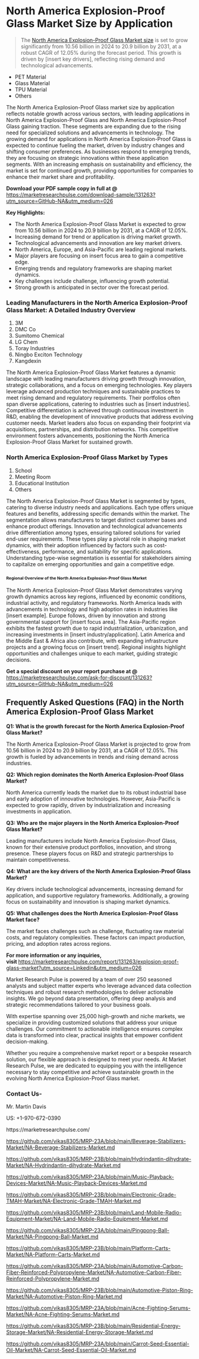 <h1>North America Explosion-Proof Glass Market&nbsp;Size by Application</h1><blockquote><p>The <a href="https://marketresearchpulse.com/download-sample/131263?utm_source=GitHub-NA&amp;utm_medium=026">North America Explosion-Proof Glass Market size</a> is set to grow significantly from 10.56 billion in 2024 to 20.9 billion by 2031, at a robust CAGR of 12.05% during the forecast period. This growth is driven by [insert key drivers], reflecting rising demand and technological advancements.</p></blockquote><ul><li>PET Material<li> Glass Material<li> TPU Material<li> Others</li></ul><p>The North America Explosion-Proof Glass market size by application reflects notable growth across various sectors, with leading applications in North America Explosion-Proof Glass and North America Explosion-Proof Glass gaining traction. These segments are expanding due to the rising need for specialized solutions and advancements in technology. The growing demand for applications in North America Explosion-Proof Glass is expected to continue fueling the market, driven by industry changes and shifting consumer preferences. As businesses respond to emerging trends, they are focusing on strategic innovations within these application segments. With an increasing emphasis on sustainability and efficiency, the market is set for continued growth, providing opportunities for companies to enhance their market share and profitability.</p><p><strong>Download your PDF sample copy in full at @ </strong><a href="https://marketresearchpulse.com/download-sample/131263?utm_source=GitHub-NA&amp;utm_medium=026">https://marketresearchpulse.com/download-sample/131263?utm_source=GitHub-NA&amp;utm_medium=026</a></p><p><strong>Key Highlights: </strong></p><ul><li>The North America Explosion-Proof Glass Market is expected to grow from 10.56 billion in 2024 to 20.9 billion by 2031, at a CAGR of 12.05%.</li><li>Increasing demand for trend or application is driving market growth.</li><li>Technological advancements and innovation are key market drivers.</li><li>North America, Europe, and Asia-Pacific are leading regional markets.</li><li>Major players are focusing on insert focus area to gain a competitive edge.</li><li>Emerging trends and regulatory frameworks are shaping market dynamics.</li><li>Key challenges include challenge, influencing growth potential.</li><li>Strong growth is anticipated in sector over the forecast period.</li></ul><h3>Leading Manufacturers in the North America Explosion-Proof Glass Market: A Detailed Industry Overview</h3><ol><li>3M</li><li>DMC Co</li><li>Sumitomo Chemical</li><li>LG Chem</li><li>Toray Industries</li><li>Ningbo Exciton Technology</li><li>Kangdexin</li></ol><div class="flex max-w-full flex-col flex-grow"><div class="min-h-8 text-message flex w-full flex-col items-end gap-2 whitespace-normal break-words [.text-message+&amp;]:mt-5" dir="auto" data-message-author-role="assistant" data-message-id="fd8432e4-4910-450d-b182-61b7bfb0a01f" data-message-model-slug="gpt-4o"><div class="flex w-full flex-col gap-1 empty:hidden first:pt-[3px]"><div class="markdown prose w-full break-words dark:prose-invert light"><p>The North America Explosion-Proof Glass Market features a dynamic landscape with leading manufacturers driving growth through innovation, strategic collaborations, and a focus on emerging technologies. Key players leverage advanced production techniques and sustainable practices to meet rising demand and regulatory requirements. Their portfolios often span diverse applications, catering to industries such as [insert industries]. Competitive differentiation is achieved through continuous investment in R&amp;D, enabling the development of innovative products that address evolving customer needs. Market leaders also focus on expanding their footprint via acquisitions, partnerships, and distribution networks. This competitive environment fosters advancements, positioning the North America Explosion-Proof Glass Market for sustained growth.</p></div></div></div></div><h3>North America Explosion-Proof Glass Market by Types</h3><ol><li>School<li> Meeting Room<li> Educational Institution<li> Others</li></ol><div class="flex max-w-full flex-col flex-grow"><div class="min-h-8 text-message flex w-full flex-col items-end gap-2 whitespace-normal break-words [.text-message+&amp;]:mt-5" dir="auto" data-message-author-role="assistant" data-message-id="084470be-0bb7-4664-bddf-5156b4f41249" data-message-model-slug="gpt-4o-mini"><div class="flex w-full flex-col gap-1 empty:hidden first:pt-[3px]"><div class="markdown prose w-full break-words dark:prose-invert light"><p>The North America Explosion-Proof Glass Market is segmented by types, catering to diverse industry needs and applications. Each type offers unique features and benefits, addressing specific demands within the market. The segmentation allows manufacturers to target distinct customer bases and enhance product offerings. Innovation and technological advancements drive differentiation among types, ensuring tailored solutions for varied end-user requirements. These types play a pivotal role in shaping market dynamics, with their adoption influenced by factors such as cost-effectiveness, performance, and suitability for specific applications. Understanding type-wise segmentation is essential for stakeholders aiming to capitalize on emerging opportunities and gain a competitive edge.</p></div></div></div></div><h3><span style="font-size: 11px;">Regional Overview of the North America Explosion-Proof Glass Market</span></h3><div class="flex max-w-full flex-col flex-grow"><div class="min-h-8 text-message flex w-full flex-col items-end gap-2 whitespace-normal break-words [.text-message+&amp;]:mt-5" dir="auto" data-message-author-role="assistant" data-message-id="e9038762-ce64-4e30-91c9-9bd413514231" data-message-model-slug="gpt-4o-mini"><div class="flex w-full flex-col gap-1 empty:hidden first:pt-[3px]"><div class="markdown prose w-full break-words dark:prose-invert light"><p>The North America Explosion-Proof Glass Market demonstrates varying growth dynamics across key regions, influenced by economic conditions, industrial activity, and regulatory frameworks. North America leads with advancements in technology and high adoption rates in industries like [insert example]. Europe follows, driven by innovation and strong governmental support for [insert focus area]. The Asia-Pacific region exhibits the fastest growth due to rapid industrialization, urbanization, and increasing investments in [insert industry/application]. Latin America and the Middle East &amp; Africa also contribute, with expanding infrastructure projects and a growing focus on [insert trend]. Regional insights highlight opportunities and challenges unique to each market, guiding strategic decisions.</p></div></div></div></div><p><strong>Get a special discount on your report purchase at @ </strong><a href="https://marketresearchpulse.com/ask-for-discount/131263?utm_source=GitHub-NA&amp;utm_medium=026">https://marketresearchpulse.com/ask-for-discount/131263?utm_source=GitHub-NA&amp;utm_medium=026</a></p><h2>Frequently Asked Questions (FAQ) in the North America Explosion-Proof Glass Market</h2><p><strong>Q1: What is the growth forecast for the North America Explosion-Proof Glass Market?</strong></p><p>The North America Explosion-Proof Glass Market is projected to grow from 10.56 billion in 2024 to 20.9 billion by 2031, at a CAGR of 12.05%. This growth is fueled by advancements in trends and rising demand across industries.</p><p><strong>Q2: Which region dominates the North America Explosion-Proof Glass Market?</strong></p><p>North America currently leads the market due to its robust industrial base and early adoption of innovative technologies. However, Asia-Pacific is expected to grow rapidly, driven by industrialization and increasing investments in application.</p><p><strong>Q3: Who are the major players in the North America Explosion-Proof Glass Market?</strong></p><p>Leading manufacturers include North America Explosion-Proof Glass, known for their extensive product portfolios, innovation, and strong presence. These players focus on R&amp;D and strategic partnerships to maintain competitiveness.</p><p><strong>Q4: What are the key drivers of the North America Explosion-Proof Glass Market?</strong></p><p>Key drivers include technological advancements, increasing demand for application, and supportive regulatory frameworks. Additionally, a growing focus on sustainability and innovation is shaping market dynamics.</p><p><strong>Q5: What challenges does the North America Explosion-Proof Glass Market face?</strong></p><p>The market faces challenges such as challenge, fluctuating raw material costs, and regulatory complexities. These factors can impact production, pricing, and adoption rates across regions.</p><p><strong>For more information or any inquiries, visit&nbsp;</strong><a href="https://marketresearchpulse.com/report/131263/explosion-proof-glass-market?utm_source=Linkedin&utm_medium=026">https://marketresearchpulse.com/report/131263/explosion-proof-glass-market?utm_source=Linkedin&utm_medium=026</a></p><p>Market Research Pulse is powered by a team of over 250 seasoned analysts and subject matter experts who leverage advanced data collection techniques and robust research methodologies to deliver actionable insights. We go beyond data presentation, offering deep analysis and strategic recommendations tailored to your business goals.</p><p>With expertise spanning over 25,000 high-growth and niche markets, we specialize in providing customized solutions that address your unique challenges. Our commitment to actionable intelligence ensures complex data is transformed into clear, practical insights that empower confident decision-making.</p><p>Whether you require a comprehensive market report or a bespoke research solution, our flexible approach is designed to meet your needs. At Market Research Pulse, we are dedicated to equipping you with the intelligence necessary to stay competitive and achieve sustainable growth in the evolving North America Explosion-Proof Glass market.</p><h3><strong>Contact Us-</strong></h3><p>Mr. Martin Davis</p><p>US: +1-970-672-0390</p><p>https://marketresearchpulse.com/</p><p><a href="https://github.com/vikas8305/MRP-23A/blob/main/Beverage-Stabilizers-Market/NA-Beverage-Stabilizers-Market.md">https://github.com/vikas8305/MRP-23A/blob/main/Beverage-Stabilizers-Market/NA-Beverage-Stabilizers-Market.md</a></p><p><a href="https://github.com/vikas8305/MRP-23B/blob/main/Hydrindantin-dihydrate-Market/NA-Hydrindantin-dihydrate-Market.md">https://github.com/vikas8305/MRP-23B/blob/main/Hydrindantin-dihydrate-Market/NA-Hydrindantin-dihydrate-Market.md</a></p><p><a href="https://github.com/vikas8305/MRP-23A/blob/main/Music-Playback-Devices-Market/NA-Music-Playback-Devices-Market.md">https://github.com/vikas8305/MRP-23A/blob/main/Music-Playback-Devices-Market/NA-Music-Playback-Devices-Market.md</a></p><p><a href="https://github.com/vikas8305/MRP-23B/blob/main/Electronic-Grade-TMAH-Market/NA-Electronic-Grade-TMAH-Market.md">https://github.com/vikas8305/MRP-23B/blob/main/Electronic-Grade-TMAH-Market/NA-Electronic-Grade-TMAH-Market.md</a></p><p><a href="https://github.com/vikas8305/MRP-23B/blob/main/Land-Mobile-Radio-Equipment-Market/NA-Land-Mobile-Radio-Equipment-Market.md">https://github.com/vikas8305/MRP-23B/blob/main/Land-Mobile-Radio-Equipment-Market/NA-Land-Mobile-Radio-Equipment-Market.md</a></p><p><a href="https://github.com/vikas8305/MRP-23A/blob/main/Pingpong-Ball-Market/NA-Pingpong-Ball-Market.md">https://github.com/vikas8305/MRP-23A/blob/main/Pingpong-Ball-Market/NA-Pingpong-Ball-Market.md</a></p><p><a href="https://github.com/vikas8305/MRP-23B/blob/main/Platform-Carts-Market/NA-Platform-Carts-Market.md">https://github.com/vikas8305/MRP-23B/blob/main/Platform-Carts-Market/NA-Platform-Carts-Market.md</a></p><p><a href="https://github.com/vikas8305/MRP-23A/blob/main/Automotive-Carbon-Fiber-Reinforced-Polypropylene-Market/NA-Automotive-Carbon-Fiber-Reinforced-Polypropylene-Market.md">https://github.com/vikas8305/MRP-23A/blob/main/Automotive-Carbon-Fiber-Reinforced-Polypropylene-Market/NA-Automotive-Carbon-Fiber-Reinforced-Polypropylene-Market.md</a></p><p><a href="https://github.com/vikas8305/MRP-23B/blob/main/Automotive-Piston-Ring-Market/NA-Automotive-Piston-Ring-Market.md">https://github.com/vikas8305/MRP-23B/blob/main/Automotive-Piston-Ring-Market/NA-Automotive-Piston-Ring-Market.md</a></p><p><a href="https://github.com/vikas8305/MRP-23A/blob/main/Acne-Fighting-Serums-Market/NA-Acne-Fighting-Serums-Market.md">https://github.com/vikas8305/MRP-23A/blob/main/Acne-Fighting-Serums-Market/NA-Acne-Fighting-Serums-Market.md</a></p><p><a href="https://github.com/vikas8305/MRP-23B/blob/main/Residential-Energy-Storage-Market/NA-Residential-Energy-Storage-Market.md">https://github.com/vikas8305/MRP-23B/blob/main/Residential-Energy-Storage-Market/NA-Residential-Energy-Storage-Market.md</a></p><p><a href="https://github.com/vikas8305/MRP-23A/blob/main/Carrot-Seed-Essential-Oil-Market/NA-Carrot-Seed-Essential-Oil-Market.md">https://github.com/vikas8305/MRP-23A/blob/main/Carrot-Seed-Essential-Oil-Market/NA-Carrot-Seed-Essential-Oil-Market.md</a></p>
